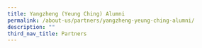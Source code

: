 ```yaml
---
title: Yangzheng (Yeung Ching) Alumni
permalink: /about-us/partners/yangzheng-yeung-ching-alumni/
description: ""
third_nav_title: Partners
---
```

